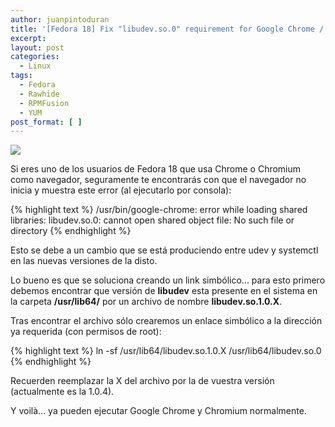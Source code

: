 ```yaml
---
author: juanpintoduran
title: '[Fedora 18] Fix "libudev.so.0" requirement for Google Chrome / Chromium'
excerpt:
layout: post
categories:
  - Linux
tags:
  - Fedora
  - Rawhide
  - RPMFusion
  - YUM
post_format: [ ]
---
```

[![][1]][1]

Si eres uno de los usuarios de Fedora 18 que usa Chrome o Chromium como navegador, seguramente te encontrarás con que el navegador no inicia y muestra este error (al ejecutarlo por consola):

{% highlight text %}
/usr/bin/google-chrome: error while loading shared libraries: libudev.so.0: cannot open shared object file: No such file or directory
{% endhighlight %}

Esto se debe a un cambio que se está produciendo entre udev y systemctl en las nuevas versiones de la disto.

Lo bueno es que se soluciona creando un link simbólico... para esto primero debemos encontrar que versión de **libudev** esta presente en el sistema en la carpeta **/usr/lib64/** por un archivo de nombre **libudev.so.1.0.X**.

Tras encontrar el archivo sólo crearemos un enlace simbólico a la dirección ya requerida (con permisos de root):

{% highlight text %}
ln -sf /usr/lib64/libudev.so.1.0.X /usr/lib64/libudev.so.0
{% endhighlight %}

Recuerden reemplazar la X del archivo por la de vuestra versión (actualmente es la 1.0.4).

Y voilà... ya pueden ejecutar Google Chrome y Chromium normalmente.

  [1]: http://cabargas.com/images/fedora-18-chrome.png